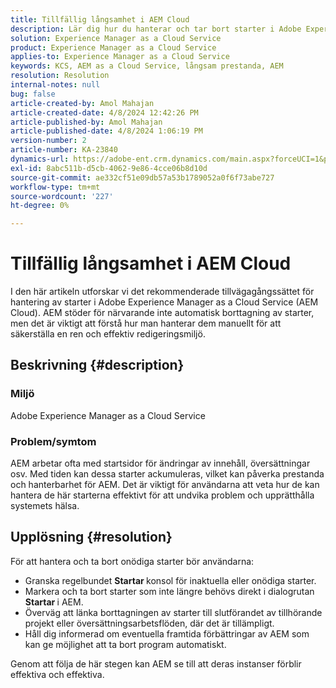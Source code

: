 ```yaml
---
title: Tillfällig långsamhet i AEM Cloud
description: Lär dig hur du hanterar och tar bort starter i Adobe Experience Manager för att behålla systemprestanda.
solution: Experience Manager as a Cloud Service
product: Experience Manager as a Cloud Service
applies-to: Experience Manager as a Cloud Service
keywords: KCS, AEM as a Cloud Service, långsam prestanda, AEM
resolution: Resolution
internal-notes: null
bug: false
article-created-by: Amol Mahajan
article-created-date: 4/8/2024 12:42:26 PM
article-published-by: Amol Mahajan
article-published-date: 4/8/2024 1:06:19 PM
version-number: 2
article-number: KA-23840
dynamics-url: https://adobe-ent.crm.dynamics.com/main.aspx?forceUCI=1&pagetype=entityrecord&etn=knowledgearticle&id=65e93f6f-a5f5-ee11-a1fd-6045bd04ed02
exl-id: 8abc511b-d5cb-4062-9e86-4cce06b8d10d
source-git-commit: ae332cf51e09db57a53b1789052a0f6f73abe727
workflow-type: tm+mt
source-wordcount: '227'
ht-degree: 0%

---
```


# Tillfällig långsamhet i AEM Cloud


I den här artikeln utforskar vi det rekommenderade tillvägagångssättet för hantering av starter i Adobe Experience Manager as a Cloud Service (AEM Cloud). AEM stöder för närvarande inte automatisk borttagning av starter, men det är viktigt att förstå hur man hanterar dem manuellt för att säkerställa en ren och effektiv redigeringsmiljö.

## Beskrivning {#description}


### <b>Miljö</b>

Adobe Experience Manager as a Cloud Service



### <b>Problem/symtom</b>

AEM arbetar ofta med startsidor för ändringar av innehåll, översättningar osv. Med tiden kan dessa starter ackumuleras, vilket kan påverka prestanda och hanterbarhet för AEM. Det är viktigt för användarna att veta hur de kan hantera de här starterna effektivt för att undvika problem och upprätthålla systemets hälsa.








## Upplösning {#resolution}


För att hantera och ta bort onödiga starter bör användarna:

- Granska regelbundet <b>Startar </b>konsol för inaktuella eller onödiga starter.
- Markera och ta bort starter som inte längre behövs direkt i dialogrutan <b>Startar </b>i AEM.
- Överväg att länka borttagningen av starter till slutförandet av tillhörande projekt eller översättningsarbetsflöden, där det är tillämpligt.
- Håll dig informerad om eventuella framtida förbättringar av AEM som kan ge möjlighet att ta bort program automatiskt.


Genom att följa de här stegen kan AEM se till att deras instanser förblir effektiva och effektiva.
